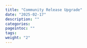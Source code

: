 ```yaml
---
title: "Community Release Upgrade"
date: "2025-02-17"
description: ""
categories:
pageintoc: ""
tags:
weight: "2"
---
```


<a id="release-information"></a>

<!--# Release Information -->
